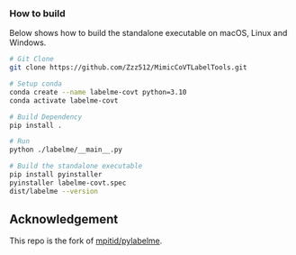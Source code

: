 

### How to build

Below shows how to build the standalone executable on macOS, Linux and Windows.  

```bash
# Git Clone
git clone https://github.com/Zzz512/MimicCoVTLabelTools.git

# Setup conda
conda create --name labelme-covt python=3.10
conda activate labelme-covt

# Build Dependency
pip install .

# Run
python ./labelme/__main__.py

# Build the standalone executable
pip install pyinstaller
pyinstaller labelme-covt.spec
dist/labelme --version
```

## Acknowledgement

This repo is the fork of [mpitid/pylabelme](https://github.com/mpitid/pylabelme).